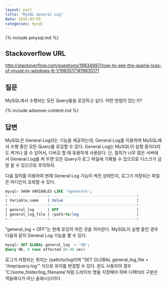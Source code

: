 ```yaml
---
layout: post
title: "MySQL General Log"
date: 2014-03-05 
categories: mysql
---
```


{% include pmysql.md %}

## Stackoverflow URL

http://stackoverflow.com/questions/19834997/how-to-see-the-querie-logs-of-mysql-in-windows-8-1/19835171#19835171

## 질문

MySQL에서 수행되는 모든 Query들을 로깅하고 싶다. 어떤 방법이 있는가?

{% include adsense-content.md %}

## 답변

MySQL은 General Log라는 기능을 제공하는데, General Log를 이용하여 MySQL에서 수행 중인 모든 Query를 로깅할 수 있다. General Log는 MySQL이 실행 중이더라도 켜거나 끌 수 있어서, 디버깅 할 때 유용하게 사용된다. 단, 질의가 너무 많은 서버에서 General Log를 켜 두면 모든 Query가 로그 파일에 기록될 수 있으므로 디스크가 금방 찰 수 있으므로 주의하자.

다음 질의를 이용하여 현재 General Log 기능이 켜진 상태인지, 로그가 저장되는 파일은 어디인지 조회할 수 있다.

```sql
mysql> SHOW VARIABLES LIKE '%general%';
+------------------+---------------------------------------+
| Variable_name    | Value                                 |
+------------------+---------------------------------------+
| general_log      | OFF                                   |
| general_log_file | /path/to/log                          |
+------------------+---------------------------------------+
```

"general_log = OFF"는 현재 로깅이 꺼진 것을 의미한다. MySQL이 실행 중인 경우 다음과 같이 General Log 기능을 켤 수 있다.

```sql
mysql> SET GLOBAL general_log  = 'ON';
Query OK, 0 rows affected (0.00 sec)
```

로그가 저장되는 위치는 /path/to/log이며 "SET GLOBAL general_log_file = '/tmp/query.log'" 식으로 위치를 변경할 수 있다. 윈도 사용자의 경우 'C:/some_folder/log_filename'처럼 드라이브 명을 지정해야 하며 디렉터리 구분은 역슬래시가 아닌 슬래시(/)이다.

